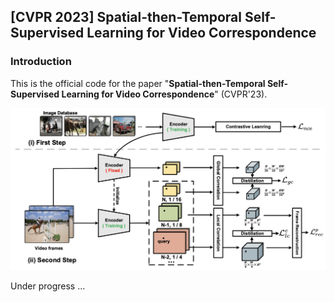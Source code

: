 ## [CVPR 2023] Spatial-then-Temporal Self-Supervised Learning for Video Correspondence



### Introduction

This is the official code for the paper "**Spatial-then-Temporal Self-Supervised Learning for Video Correspondence**" (CVPR'23).

![](figure/framework.png)

<!-- <img src="figure/framework.png" height="340px"/>  -->

Under progress ...